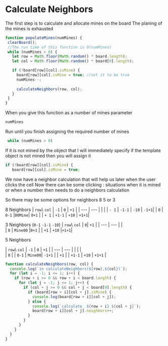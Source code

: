 # Calculate Neighbors

The first step is to calculate and allocate mines on the board
 The planing of the mines is exhausted

 ```javascript
function populateMines(numMines) {
  clearBoard();
  //The run time of this function is O(numMines)
  while (numMines > 0) {
    let row = Math.floor(Math.random() * board.length); 
    let col = Math.floor(Math.random() * board[0].length); 

    if (!board[row][col].isMine) {
      board[row][col].isMine = true; //set it to be true
      numMines--;
     
      calculateNeighbors(row, col);
    }
  }
}
 ```
 When you give this function as a number of mines parameter
  ```javascript
numMines
 ```

 Run until you finish assigning the required number of mines
 ```javascript
  while (numMines > 0)
  ```

  If it is not mined by the object that I will immediately specify 
  if the template object is not mined then you will assign it
   ```javascript
  if (!board[row][col].isMine) {
      board[row][col].isMine = true; 
  ```
  
We now have a neighbor calculation that will help us 
later when the user clicks the cell
Now there can be some clicking : 
situations when it is mined or when a number then needs to do a neighbors calculation

So there may be some options for neighbors 8 5 or 3


8 Neighbors
| `row`\ `col` | `-1`    | `0`    | `+1`  |
| ---    | ---           |        |       |
| `- 1`  |       `-1-1`  | `-10`  | `-1+1`|
| `0`    |         `0-1` |`00Mine`| `0+1` |
| `+ 1`  |        `+1-1` | `+10`  | `+1+1`|

3 Neighbors (`0-1` `-1-1` `-10`)
| `row`\ `col` | `0`| `+1` |
| ---    | ---      |      |  
| `0`    | `Mine00` |`0+1` | 
| `+1`   |   `+10`  |`+1+1`| 


5 Neighbors

| `row`\ `col`   |  `-1`    | `0`     | `+1`   |
| ---    | ---   |          |         |        |      
| `0`    |       | `0-1`    | `Mine00`| `-1+1` |
| `+1`   |       |  `+1-1`  | `+10`   | `+1+1` |



```javascript
function calculateNeighbors(row, col) {
  console.log(`in calculateNeighbors(${row},${col})`);
  for (let i = -1; i <= 1; i++) {
    if (row + i >= 0 && row + i < board.length) {
      for (let j = -1; j <= 1; j++) {
        if (col + j >= 0 && col + j < board[0].length) {
          if (board[row + i][col + j].isMine) {
            console.log(board[row + i][col + j]);
          } else {
            console.log(`calculate  ${row + i} ${col + j}`);
            board[row + i][col + j].neighbors++;
          }
        }
      }
    }
  }
}
```
